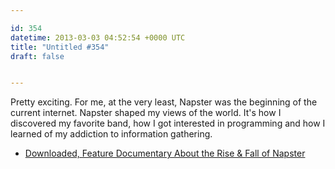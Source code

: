 ```yaml
---

id: 354
datetime: 2013-03-03 04:52:54 +0000 UTC
title: "Untitled #354"
draft: false


---
```


Pretty exciting. For me, at the very least, Napster was the beginning of the current internet. Napster shaped my views of the world. It's how I discovered my favorite band, how I got interested in programming and how I learned of my addiction to information gathering. 

 
 * [Downloaded, Feature Documentary About the Rise & Fall of Napster](http://laughingsquid.com/downloaded-feature-documentary-about-the-rise-fall-of-napster/)


